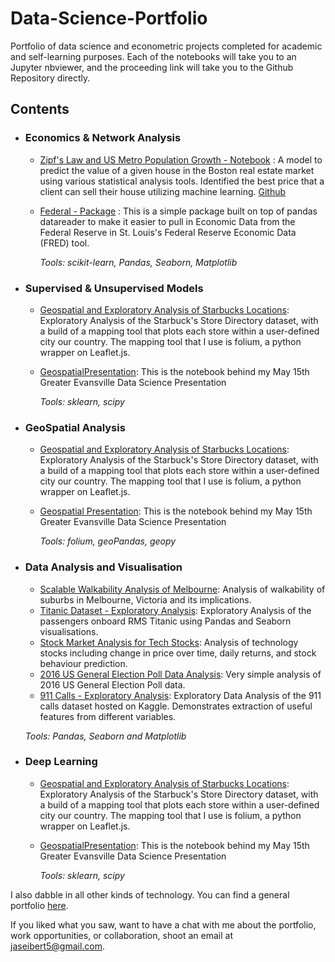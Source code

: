 # Data-Science-Portfolio
Portfolio of data science and econometric projects completed for academic and self-learning purposes. Each of the notebooks will take you to an Jupyter nbviewer, and the proceeding link will take you to the Github Repository directly. 

## Contents

- ### Economics & Network Analysis

	- [Zipf's Law and US Metro Population Growth - Notebook](https://nbviewer.jupyter.org/github/Jaseibert/Zipfs_Law_Population_Growth/blob/master/Notebook.ipynb) : A model to predict the value of a given house in the Boston real estate market using various statistical analysis tools. Identified the best price that a client can sell their house utilizing machine learning. [Github](https://github.com/Jaseibert/Zipfs_Law_Population_Growth) 
  
  - [Federal - Package](https://github.com/Jaseibert/Federal) : This is a simple package built on top of pandas datareader to    make it easier to pull in Economic Data from the Federal Reserve in St. Louis's Federal Reserve Economic Data (FRED) tool. 

	_Tools: scikit-learn, Pandas, Seaborn, Matplotlib_ 
	
- ### Supervised & Unsupervised Models

	- [Geospatial and Exploratory Analysis of Starbucks Locations](https://nbviewer.jupyter.org/github/Jaseibert/Starbucks_GeoSpatial_Analysis/blob/master/Notebook.ipynb): Exploratory Analysis of the Starbuck's Store Directory dataset, with a build of a mapping tool that plots each store within a user-defined city our country. The mapping tool that I use is folium, a python wrapper on Leaflet.js.
  
  - [GeospatialPresentation](https://nbviewer.jupyter.org/github/Jaseibert/GeospatialPresentation/blob/master/Geospatial-Analysis-Intro.ipynb): This is the notebook behind my May 15th Greater Evansville Data Science Presentation
 
	_Tools: sklearn, scipy_


- ### GeoSpatial Analysis

	- [Geospatial and Exploratory Analysis of Starbucks Locations](https://nbviewer.jupyter.org/github/Jaseibert/Starbucks_GeoSpatial_Analysis/blob/master/Notebook.ipynb): Exploratory Analysis of the Starbuck's Store Directory dataset, with a build of a mapping tool that plots each store within a user-defined city our country. The mapping tool that I use is folium, a python wrapper on Leaflet.js.
  
  - [Geospatial Presentation](https://nbviewer.jupyter.org/github/Jaseibert/GeospatialPresentation/blob/master/Geospatial-Analysis-Intro.ipynb): This is the notebook behind my May 15th Greater Evansville Data Science Presentation
 
	_Tools: folium, geoPandas, geopy_

- ### Data Analysis and Visualisation

	- [Scalable Walkability Analysis of Melbourne](https://github.com/sajal2692/Scalable-Walkability-Analysis-of-Melbourne): Analysis of walkability of suburbs in Melbourne, Victoria and its implications.
	- [Titanic Dataset - Exploratory Analysis](https://github.com/sajal2692/data-science-portfolio/blob/master/Titanic%20Dataset%20-%20Exploratory%20Analysis.ipynb): Exploratory Analysis of the passengers onboard RMS Titanic using Pandas and Seaborn visualisations.
	- [Stock Market Analysis for Tech Stocks](https://github.com/sajal2692/data-science-portfolio/blob/master/Stock%20Market%20Analysis%20for%20Tech%20Stocks.ipynb): Analysis of technology stocks including change in price over time, daily returns, and stock behaviour prediction.
	- [2016 US General Election Poll Data Analysis](https://github.com/sajal2692/data-science-portfolio/blob/master/2016%20General%20Election%20Poll%20Analysis.ipynb): Very simple analysis of 2016 US General Election Poll data.
	- [911 Calls - Exploratory Analysis](https://github.com/sajal2692/data-science-portfolio/blob/master/911%20Calls%20-%20Exploratory%20Analysis.ipynb): Exploratory Data Analysis of the 911 calls dataset hosted on Kaggle. Demonstrates extraction of useful features from different variables.
		
	_Tools: Pandas, Seaborn and Matplotlib_
	
- ### Deep Learning 

	- [Geospatial and Exploratory Analysis of Starbucks Locations](https://nbviewer.jupyter.org/github/Jaseibert/Starbucks_GeoSpatial_Analysis/blob/master/Notebook.ipynb): Exploratory Analysis of the Starbuck's Store Directory dataset, with a build of a mapping tool that plots each store within a user-defined city our country. The mapping tool that I use is folium, a python wrapper on Leaflet.js.
  
  - [GeospatialPresentation](https://nbviewer.jupyter.org/github/Jaseibert/GeospatialPresentation/blob/master/Geospatial-Analysis-Intro.ipynb): This is the notebook behind my May 15th Greater Evansville Data Science Presentation
 
	_Tools: sklearn, scipy_

I also dabble in all other kinds of technology. You can find a general portfolio [here](https://github.com/sajal2692/general-portfolio/blob/master/README.md).

If you liked what you saw, want to have a chat with me about the portfolio, work opportunities, or collaboration, shoot an email at jaseibert5@gmail.com. 
